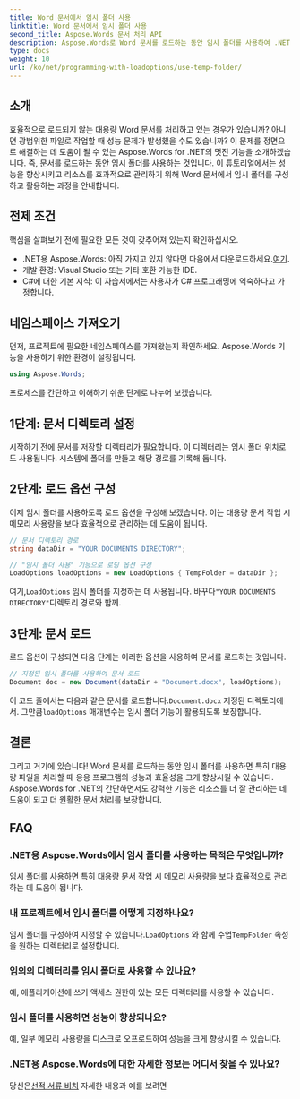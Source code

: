 ```yaml
---
title: Word 문서에서 임시 폴더 사용
linktitle: Word 문서에서 임시 폴더 사용
second_title: Aspose.Words 문서 처리 API
description: Aspose.Words로 Word 문서를 로드하는 동안 임시 폴더를 사용하여 .NET 애플리케이션의 성능을 향상시키는 방법을 알아보세요.
type: docs
weight: 10
url: /ko/net/programming-with-loadoptions/use-temp-folder/
---
```

## 소개

효율적으로 로드되지 않는 대용량 Word 문서를 처리하고 있는 경우가 있습니까? 아니면 광범위한 파일로 작업할 때 성능 문제가 발생했을 수도 있습니까? 이 문제를 정면으로 해결하는 데 도움이 될 수 있는 Aspose.Words for .NET의 멋진 기능을 소개하겠습니다. 즉, 문서를 로드하는 동안 임시 폴더를 사용하는 것입니다. 이 튜토리얼에서는 성능을 향상시키고 리소스를 효과적으로 관리하기 위해 Word 문서에서 임시 폴더를 구성하고 활용하는 과정을 안내합니다.

## 전제 조건

핵심을 살펴보기 전에 필요한 모든 것이 갖추어져 있는지 확인하십시오.

-  .NET용 Aspose.Words: 아직 가지고 있지 않다면 다음에서 다운로드하세요.[여기](https://releases.aspose.com/words/net/).
- 개발 환경: Visual Studio 또는 기타 호환 가능한 IDE.
- C#에 대한 기본 지식: 이 자습서에서는 사용자가 C# 프로그래밍에 익숙하다고 가정합니다.

## 네임스페이스 가져오기

먼저, 프로젝트에 필요한 네임스페이스를 가져왔는지 확인하세요. Aspose.Words 기능을 사용하기 위한 환경이 설정됩니다.

```csharp
using Aspose.Words;
```

프로세스를 간단하고 이해하기 쉬운 단계로 나누어 보겠습니다.

## 1단계: 문서 디렉토리 설정

시작하기 전에 문서를 저장할 디렉터리가 필요합니다. 이 디렉터리는 임시 폴더 위치로도 사용됩니다. 시스템에 폴더를 만들고 해당 경로를 기록해 둡니다.

## 2단계: 로드 옵션 구성

이제 임시 폴더를 사용하도록 로드 옵션을 구성해 보겠습니다. 이는 대용량 문서 작업 시 메모리 사용량을 보다 효율적으로 관리하는 데 도움이 됩니다.

```csharp
// 문서 디렉토리 경로
string dataDir = "YOUR DOCUMENTS DIRECTORY";

// "임시 폴더 사용" 기능으로 로딩 옵션 구성
LoadOptions loadOptions = new LoadOptions { TempFolder = dataDir };
```

 여기,`LoadOptions` 임시 폴더를 지정하는 데 사용됩니다. 바꾸다`"YOUR DOCUMENTS DIRECTORY"`디렉토리 경로와 함께.

## 3단계: 문서 로드

로드 옵션이 구성되면 다음 단계는 이러한 옵션을 사용하여 문서를 로드하는 것입니다.

```csharp
// 지정된 임시 폴더를 사용하여 문서 로드
Document doc = new Document(dataDir + "Document.docx", loadOptions);
```

 이 코드 줄에서는 다음과 같은 문서를 로드합니다.`Document.docx` 지정된 디렉토리에서. 그만큼`loadOptions` 매개변수는 임시 폴더 기능이 활용되도록 보장합니다.

## 결론

그리고 거기에 있습니다! Word 문서를 로드하는 동안 임시 폴더를 사용하면 특히 대용량 파일을 처리할 때 응용 프로그램의 성능과 효율성을 크게 향상시킬 수 있습니다. Aspose.Words for .NET의 간단하면서도 강력한 기능은 리소스를 더 잘 관리하는 데 도움이 되고 더 원활한 문서 처리를 보장합니다.

## FAQ

### .NET용 Aspose.Words에서 임시 폴더를 사용하는 목적은 무엇입니까?
임시 폴더를 사용하면 특히 대용량 문서 작업 시 메모리 사용량을 보다 효율적으로 관리하는 데 도움이 됩니다.

### 내 프로젝트에서 임시 폴더를 어떻게 지정하나요?
임시 폴더를 구성하여 지정할 수 있습니다.`LoadOptions` 와 함께 수업`TempFolder` 속성을 원하는 디렉터리로 설정합니다.

### 임의의 디렉터리를 임시 폴더로 사용할 수 있나요?
예, 애플리케이션에 쓰기 액세스 권한이 있는 모든 디렉터리를 사용할 수 있습니다.

### 임시 폴더를 사용하면 성능이 향상되나요?
예, 일부 메모리 사용량을 디스크로 오프로드하여 성능을 크게 향상시킬 수 있습니다.

### .NET용 Aspose.Words에 대한 자세한 정보는 어디서 찾을 수 있나요?
 당신은[선적 서류 비치](https://reference.aspose.com/words/net/) 자세한 내용과 예를 보려면